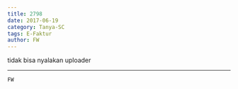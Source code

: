 ```yaml
---
title: 2798
date: 2017-06-19
category: Tanya-SC
tags: E-Faktur
author: FW
---
```


tidak bisa nyalakan uploader

---



`FW`

